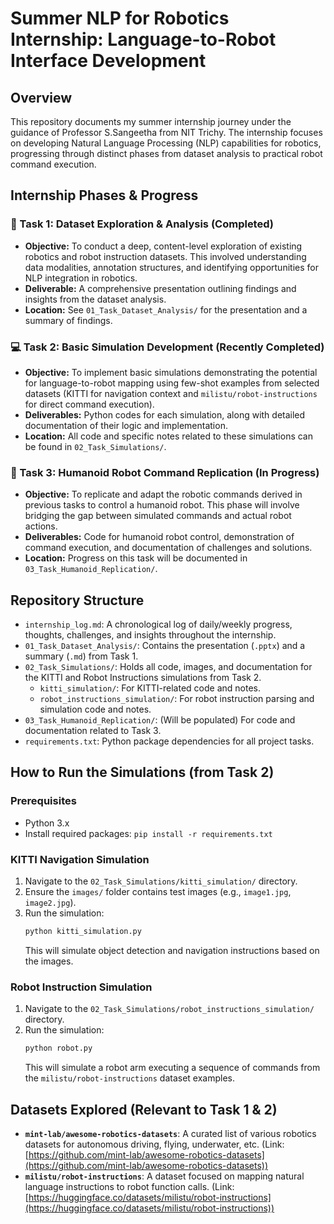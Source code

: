 # Summer NLP for Robotics Internship: Language-to-Robot Interface Development

## Overview
This repository documents my summer internship journey under the guidance of Professor S.Sangeetha from NIT Trichy. The internship focuses on developing Natural Language Processing (NLP) capabilities for robotics, progressing through distinct phases from dataset analysis to practical robot command execution.

## Internship Phases & Progress

### 🎯 Task 1: Dataset Exploration & Analysis (Completed)
* **Objective:** To conduct a deep, content-level exploration of existing robotics and robot instruction datasets. This involved understanding data modalities, annotation structures, and identifying opportunities for NLP integration in robotics.
* **Deliverable:** A comprehensive presentation outlining findings and insights from the dataset analysis.
* **Location:** See `01_Task_Dataset_Analysis/` for the presentation and a summary of findings.

### 💻 Task 2: Basic Simulation Development (Recently Completed)
* **Objective:** To implement basic simulations demonstrating the potential for language-to-robot mapping using few-shot examples from selected datasets (KITTI for navigation context and `milistu/robot-instructions` for direct command execution).
* **Deliverables:** Python codes for each simulation, along with detailed documentation of their logic and implementation.
* **Location:** All code and specific notes related to these simulations can be found in `02_Task_Simulations/`.

### 🤖 Task 3: Humanoid Robot Command Replication (In Progress)
* **Objective:** To replicate and adapt the robotic commands derived in previous tasks to control a humanoid robot. This phase will involve bridging the gap between simulated commands and actual robot actions.
* **Deliverables:** Code for humanoid robot control, demonstration of command execution, and documentation of challenges and solutions.
* **Location:** Progress on this task will be documented in `03_Task_Humanoid_Replication/`.

## Repository Structure
* `internship_log.md`: A chronological log of daily/weekly progress, thoughts, challenges, and insights throughout the internship.
* `01_Task_Dataset_Analysis/`: Contains the presentation (`.pptx`) and a summary (`.md`) from Task 1.
* `02_Task_Simulations/`: Holds all code, images, and documentation for the KITTI and Robot Instructions simulations from Task 2.
    * `kitti_simulation/`: For KITTI-related code and notes.
    * `robot_instructions_simulation/`: For robot instruction parsing and simulation code and notes.
* `03_Task_Humanoid_Replication/`: (Will be populated) For code and documentation related to Task 3.
* `requirements.txt`: Python package dependencies for all project tasks.

## How to Run the Simulations (from Task 2)
### Prerequisites
* Python 3.x
* Install required packages: `pip install -r requirements.txt`

### KITTI Navigation Simulation
1.  Navigate to the `02_Task_Simulations/kitti_simulation/` directory.
2.  Ensure the `images/` folder contains test images (e.g., `image1.jpg`, `image2.jpg`).
3.  Run the simulation:
    ```bash
    python kitti_simulation.py
    ```
    This will simulate object detection and navigation instructions based on the images.

### Robot Instruction Simulation
1.  Navigate to the `02_Task_Simulations/robot_instructions_simulation/` directory.
2.  Run the simulation:
    ```bash
    python robot.py
    ```
    This will simulate a robot arm executing a sequence of commands from the `milistu/robot-instructions` dataset examples.

## Datasets Explored (Relevant to Task 1 & 2)
* **`mint-lab/awesome-robotics-datasets`**: A curated list of various robotics datasets for autonomous driving, flying, underwater, etc. (Link: [https://github.com/mint-lab/awesome-robotics-datasets](https://github.com/mint-lab/awesome-robotics-datasets))
* **`milistu/robot-instructions`**: A dataset focused on mapping natural language instructions to robot function calls. (Link: [https://huggingface.co/datasets/milistu/robot-instructions](https://huggingface.co/datasets/milistu/robot-instructions))


